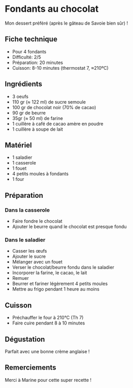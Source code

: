 # Fondants au chocolat

Mon dessert préféré (après le gâteau de Savoie bien sûr) !

## Fiche technique

- Pour 4 fondants
- Difficulté: 2/5
- Préparation: 20 minutes
- Cuisson: 8-10 minutes (thermostat 7, ≈210ºC)

## Ingrédients

- 3 oeufs
- 110 gr (≈ 122 ml) de sucre semoule
- 100 gr de chocolat noir (70% de cacao)
- 90 gr de beurre
- 35gr (≈ 50 ml) de farine
- 1 cuillère à café de cacao amère en poudre
- 1 cuillère à soupe de lait

## Matériel

- 1 saladier
- 1 casserole
- 1 fouet
- 4 petits moules à fondants
- 1 four

## Préparation

### Dans la casserole

- Faire fondre le chocolat
- Ajouter le beurre quand le chocolat est presque fondu

### Dans le saladier

- Casser les œufs
- Ajouter le sucre
- Mélanger avec un fouet
- Verser le chocolat/beurre fondu dans le saladier
- Incorporer la farine, le cacao, le lait
- Remuer
- Beurrer et fariner légèrement 4 petits moules
- Mettre au frigo pendant 1 heure au moins

## Cuisson

- Préchauffer le four à 210°C (Th 7)
- Faire cuire pendant 8 à 10 minutes

## Dégustation

Parfait avec une bonne crème anglaise !

## Remerciements

Merci à Marine pour cette super recette !
